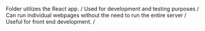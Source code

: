 Folder utilizes the React app. / 
Used for development and testing purposes / 
Can run individual webpages without the need to run the entire server / 
Useful for front end development. / 
